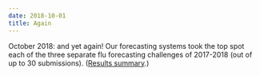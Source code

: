 ```yaml
---
date: 2018-10-01
title: Again
---
```


October 2018: and yet again! Our forecasting systems took the top
spot each of the three separate flu forecasting challenges of
2017-2018 (out of up to 30 submissions).
([Results summary](http://www.cs.cmu.edu/~roni/CDC%20Flu%20Challenge%202017-2018%20Results.pdf).)